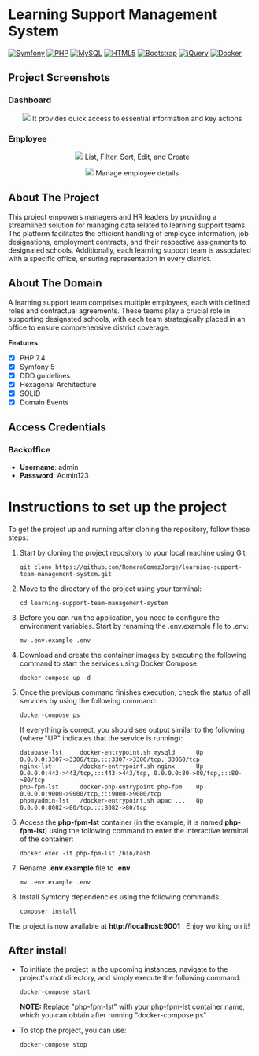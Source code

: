 
# Learning Support Management System
[![Symfony](https://img.shields.io/badge/symfony-%23000000.svg?style=for-the-badge&logo=symfony&logoColor=white)](https://symfony.com/)
[![PHP](https://img.shields.io/badge/php-%23777BB4.svg?style=for-the-badge&logo=php&logoColor=white)](https://www.php.net/)
[![MySQL](https://img.shields.io/badge/mysql-%2300f.svg?style=for-the-badge&logo=mysql&logoColor=white)](https://www.mysql.com/)
[![HTML5](https://img.shields.io/badge/html5-%23E34F26.svg?style=for-the-badge&logo=html5&logoColor=white)](https://developer.mozilla.org/en-US/docs/Web/Guide/HTML/HTML5)
[![Bootstrap](https://img.shields.io/badge/bootstrap-%23563D7C.svg?style=for-the-badge&logo=bootstrap&logoColor=white)](https://getbootstrap.com/)
[![jQuery](https://img.shields.io/badge/jquery-%230769AD.svg?style=for-the-badge&logo=jquery&logoColor=white)](https://jquery.com/)
[![Docker](https://img.shields.io/badge/docker-%230db7ed.svg?style=for-the-badge&logo=docker&logoColor=white)](https://www.docker.com/)

## Project Screenshots

### Dashboard
<p align="center">
  <img src="https://i.imgur.com/Eu1UCFw.png/6K7Tixx.png" />
  It provides quick access to essential information and key actions
</p>

### Employee
<p align="center">
  <img src="https://i.imgur.com/x6jZItr.png" />
  List, Filter, Sort, Edit, and Create
</p>
<p align="center">
  <img src="https://i.imgur.com/x6jZItr.png" />
  Manage employee details
</p>


## About The Project

This project empowers managers and HR leaders by providing a streamlined solution for managing data related to learning support teams. The platform facilitates the efficient handling of employee information, job designations, employment contracts, and their respective assignments to designated schools. Additionally, each learning support team is associated with a specific office, ensuring representation in every district.

## About The Domain

A learning support team comprises multiple employees, each with defined roles and contractual agreements. These teams play a crucial role in supporting designated schools, with each team strategically placed in an office to ensure comprehensive district coverage.


**Features**

- [x] PHP 7.4
- [x] Symfony 5
- [x] DDD guidelines
- [x] Hexagonal Architecture
- [x] SOLID
- [x] Domain Events

## Access Credentials

### Backoffice

- **Username**: admin
- **Password**: Admin123

# Instructions to set up the project

To get the project up and running after cloning the repository, follow these steps:


1. Start by cloning the project repository to your local machine using Git:
    ```    
   git clone https://github.com/RomeraGomezJorge/learning-support-team-management-system.git
   ```

2. Move to the directory of the project using your terminal:
    ```    
   cd learning-support-team-management-system
   ```   

3. Before you can run the application, you need to configure the environment variables. Start by renaming the .env.example file to .env:
    ```
    mv .env.example .env
    ```
4. Download and create the container images by executing the following command to start the services using Docker Compose:
    ```
    docker-compose up -d
    ```
5. Once the previous command finishes execution, check the status of all services by using the following command:
    ```
    docker-compose ps
    ```
   If everything is correct, you should see output similar to the following (where "UP" indicates that the service is running):
    ```
    database-lst     docker-entrypoint.sh mysqld      Up      0.0.0.0:3307->3306/tcp,:::3307->3306/tcp, 33060/tcp                   
    nginx-lst        /docker-entrypoint.sh nginx      Up      0.0.0.0:443->443/tcp,:::443->443/tcp, 0.0.0.0:80->80/tcp,:::80->80/tcp
    php-fpm-lst      docker-php-entrypoint php-fpm    Up      0.0.0.0:9000->9000/tcp,:::9000->9000/tcp                              
    phpmyadmin-lst   /docker-entrypoint.sh apac ...   Up      0.0.0.0:8082->80/tcp,:::8082->80/tcp        
    ```
6. Access the **php-fpm-lst** container (in the example, it is named **php-fpm-lst**)  using the following command to enter the interactive terminal of the container:
     ```
     docker exec -it php-fpm-lst /bin/bash
    ```

7. Rename **.env.example** file to **.env**
    ```
    mv .env.example .env
    ```

8. Install Symfony dependencies using the following commands:
    ```
    composer install
    ```

The project is now available at <b>http://localhost:9001</b> . Enjoy working on it!


## After install
- To initiate the project in the upcoming instances, navigate to the project's root directory, and simply execute the following command:
    ```
    docker-compose start
    ```
  <b>NOTE:</b> Replace "php-fpm-lst" with your php-fpm-lst container name, which you can obtain after running "docker-compose ps"

- To stop the project, you can use:
    ```
    docker-compose stop
    ``` 
